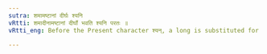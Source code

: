 ```yaml
---
sutra: शमामष्टानां दीर्घः श्यनि
vRtti: शमादीनामष्टानां दीर्घो भवति श्यनि परतः ॥
vRtti_eng: Before the Present character श्यन्, a long is substituted for the root-vowel in शम् and the seven roots that follow it.

---
```

